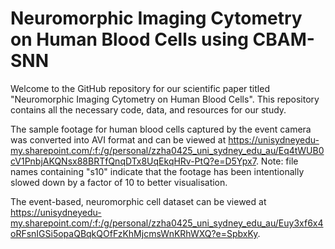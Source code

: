 # Neuromorphic Imaging Cytometry on Human Blood Cells using CBAM-SNN
Welcome to the GitHub repository for our scientific paper titled "Neuromorphic Imaging Cytometry on Human Blood Cells". This repository contains all the necessary code, data, and resources for our study.

The sample footage for human blood cells captured by the event camera was converted into AVI format and can be viewed at https://unisydneyedu-my.sharepoint.com/:f:/g/personal/zzha0425_uni_sydney_edu_au/Eq4tWUB0cV1PnbjAKQNsx88BRTfQnqDTx8UqEkqHRv-PtQ?e=D5Ypx7. Note: file names containing "s10" indicate that the footage has been intentionally slowed down by a factor of 10 to better visualisation.

The event-based, neuromorphic cell dataset can be viewed at https://unisydneyedu-my.sharepoint.com/:f:/g/personal/zzha0425_uni_sydney_edu_au/Euy3xf6x4oRFsnIGSi5opaQBqkQOfFzKhMjcmsWnKRhWXQ?e=SpbxKy.


